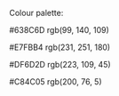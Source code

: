 Colour palette:


#638C6D rgb(99, 140, 109)

#E7FBB4 rgb(231, 251, 180)

#DF6D2D rgb(223, 109, 45)

#C84C05 rgb(200, 76, 5)
